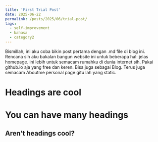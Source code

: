 ```yaml
---
title: 'First Trial Post'
date: 2025-06-22
permalink: /posts/2025/06/trial-post/
tags:
  - self-improvement
  - bahasa
  - category2
---
```


Bismillah, ini aku coba bikin post pertama dengan .md file di blog ini. Rencana sih aku bakalan bangun website ini untuk beberapa hal: jelas homepage. ini lebih untuk semacam rumahku di dunia internet sih. Pakai github.io aja yang free dan keren. Bisa juga sebagai Blog. Terus juga semacam Aboutme personal page gitu lah yang static. 

Headings are cool
======

You can have many headings
======

Aren't headings cool?
------